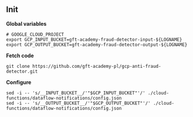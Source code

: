 ## Init

**Global variables**

```
# GOOGLE_CLOUD_PROJECT
export GCP_INPUT_BUCKET=gft-academy-fraud-detector-input-${LOGNAME}
export GCP_OUTPUT_BUCKET=gft-academy-fraud-detector-output-${LOGNAME}
```

**Fetch code**

```
git clone https://github.com/gft-academy-pl/gcp-anti-fraud-detector.git
```

**Configure**

```
sed -i -- 's/__INPUT_BUCKET__/'"$GCP_INPUT_BUCKET"'/' ./cloud-functions/dataflow-notifications/config.json
sed -i -- 's/__OUTPUT_BUCKET__/'"$GCP_OUTPUT_BUCKET"'/' ./cloud-functions/dataflow-notifications/config.json
```

